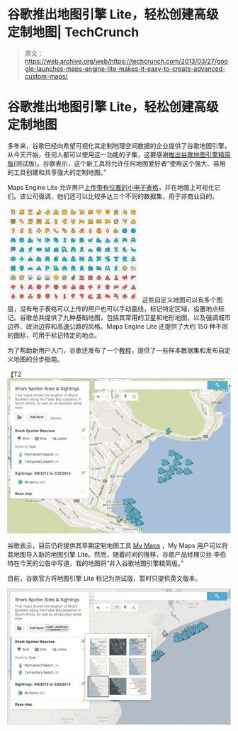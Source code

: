 # 谷歌推出地图引擎 Lite，轻松创建高级定制地图| TechCrunch

> 原文：<https://web.archive.org/web/https://techcrunch.com/2013/03/27/google-launches-maps-engine-lite-makes-it-easy-to-create-advanced-custom-maps/>

# 谷歌推出地图引擎 Lite，轻松创建高级定制地图

多年来，谷歌已经向希望可视化其定制地理空间数据的企业提供了谷歌地图引擎。从今天开始，任何人都可以使用这一功能的子集，这要感谢[推出](https://web.archive.org/web/20230327064918/http://google-latlong.blogspot.com/2013/03/create-collaborate-and-share-advanced.html)[谷歌地图引擎精简版](https://web.archive.org/web/20230327064918/http://mapsengine.google.com/map)(测试版)。谷歌表示，这个新工具将允许任何地图爱好者“使用这个强大、易用的工具创建和共享强大的定制地图。”

Maps Engine Lite 允许用户[上传带有位置的小电子表格](https://web.archive.org/web/20230327064918/http://www.google.com/earth/outreach/tutorials/mapseng_lite.html)，并在地图上可视化它们。该公司强调，他们还可以比较多达三个不同的数据集，用于非商业目的。

[![maps_engine_icons](img/8d8120ac57ef01af2dd5e8016817992f.png)](https://web.archive.org/web/20230327064918/https://techcrunch.com/2013/03/27/google-launches-maps-engine-lite-makes-it-easy-to-create-advanced-custom-maps/maps_engine_icons/) 这些自定义地图可以有多个图层，没有电子表格可以上传的用户也可以手动画线，标记特定区域，设置地点标记。谷歌总共提供了九种基础地图，包括其常用的卫星和地形地图，以及强调城市边界、政治边界和高速公路的风格。Maps Engine Lite 还提供了大约 150 种不同的图标，可用于标记特定的地点。

为了帮助新用户入门，谷歌还发布了一个[教程](https://web.archive.org/web/20230327064918/http://www.google.com/earth/outreach/tutorials/mapseng_lite.html)，提供了一些样本数据集和发布自定义地图的分步指南。

【T2![tutorials_mapsenginelite_16_tempicons](img/2eefbbfe34a3c401ced587dca940fba4.png)

谷歌表示，目前仍将提供其早期定制地图工具 [My Maps](https://web.archive.org/web/20230327064918/http://support.google.com/maps/bin/answer.py?hl=en&answer=62843) ，My Maps 用户可以将其地图导入新的地图引擎 Lite。然而，随着时间的推移，谷歌产品经理贝丝·李伯特在今天的公告中写道，我的地图将“并入谷歌地图引擎精简版。”

目前，谷歌官方将地图引擎 Lite 标记为测试版，暂时只提供英文版本。

[![tutorials_mapsenginelite_17_basemaps](img/11d6be5b2af402a2032350262bf5dc24.png)](https://web.archive.org/web/20230327064918/https://techcrunch.com/2013/03/27/google-launches-maps-engine-lite-makes-it-easy-to-create-advanced-custom-maps/tutorials_mapsenginelite_17_basemaps/)
